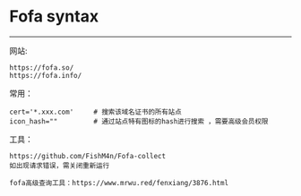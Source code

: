# Fofa syntax

---

网站:

```
https://fofa.so/
https://fofa.info/
```



常用：

```
cert='*.xxx.com'     # 搜索该域名证书的所有站点
icon_hash=""         # 通过站点特有图标的hash进行搜索 ，需要高级会员权限

```

工具：

```
https://github.com/FishM4n/Fofa-collect
如出现请求错误，需关闭重新运行

fofa高级查询工具：https://www.mrwu.red/fenxiang/3876.html

```

